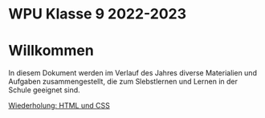 WPU Klasse 9 2022-2023
======================

# Willkommen

In diesem Dokument werden im Verlauf des Jahres diverse Materialien und Aufgaben zusammengestellt, die zum Slebstlernen und Lernen in der Schule geeignet sind.

[Wiederholung: HTML und CSS](01_html-css.slides.md)
